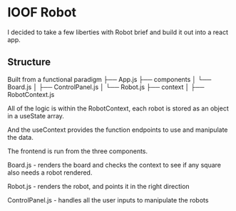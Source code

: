 # IOOF Robot

I decided to take a few liberties with Robot brief and build it out into a react app.

## Structure

Built from a functional paradigm
├── App.js
├── components
│ └── Board.js
│ ├── ControlPanel.js
│ └── Robot.js
├── context
│ ├── RobotContext.js

All of the logic is within the RobotContext, each robot is stored as an object in a useState array.

And the useContext provides the function endpoints to use and manipulate the data.

The frontend is run from the three components.

Board.js - renders the board and checks the context to see if any square also needs a robot rendered.

Robot.js - renders the robot, and points it in the right direction

ControlPanel.js - handles all the user inputs to manipulate the robots
